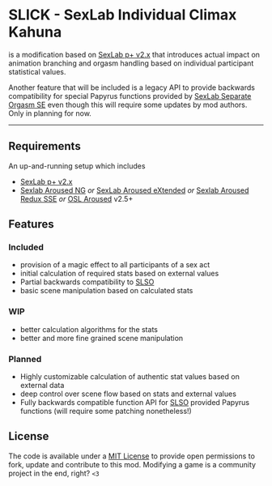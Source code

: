 # **SLICK** - **S**ex**L**ab **I**ndividual **C**limax **K**ahuna
is a modification based on [SexLab p+ v2.x](https://discord.gg/mycaxFPSeV) that introduces actual impact on animation branching and orgasm handling based on individual participant statistical values.

Another feature that will be included is a legacy API to provide backwards compatibility for special Papyrus functions provided by [SexLab Separate Orgasm SE](https://www.loverslab.com/files/file/5929-sexlab-separate-orgasm-se/) even though this will require some updates by mod authors. Only in planning for now.

---
## Requirements
An up-and-running setup which includes
- [SexLab p+ v2.x](https://discord.gg/mycaxFPSeV)
- [Sexlab Aroused NG](https://www.loverslab.com/files/file/27713-alpha-sexlab-aroused-ng/) *or* [SexLab Aroused eXtended](https://www.loverslab.com/files/file/10461-sexlab-aroused-extended/) *or* [Sexlab Aroused Redux SSE](https://www.loverslab.com/files/file/5482-sexlab-aroused-redux-sse-version-29/) *or* [OSL Aroused](https://www.nexusmods.com/skyrimspecialedition/mods/65454) v2.5+

## Features
### Included
- provision of a magic effect to all participants of a sex act
- initial calculation of required stats based on external values
- Partial backwards compatibility to [SLSO](https://www.loverslab.com/files/file/5929-sexlab-separate-orgasm-se/)
- basic scene manipulation based on calculated stats

### WIP
- better calculation algorithms for the stats
- better and more fine grained scene manipulation

### Planned
- Highly customizable calculation of authentic stat values based on external data
- deep control over scene flow based on stats and external values
- Fully backwards compatible function API for [SLSO](https://www.loverslab.com/files/file/5929-sexlab-separate-orgasm-se/) provided Papyrus functions (will require some patching nonetheless!)

## License
The code is available under a [MIT License](https://mit-license.org) to provide open permissions to fork, update and contribute to this mod. Modifying a game is a community project in the end, right? `<3`
